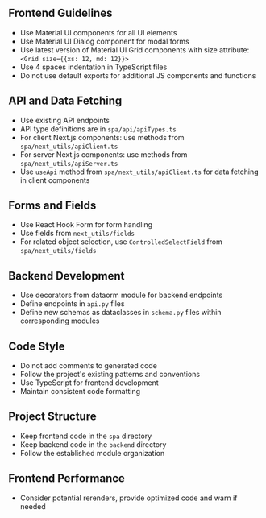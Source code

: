 ## Frontend Guidelines
- Use Material UI components for all UI elements
- Use Material UI Dialog component for modal forms
- Use latest version of Material UI Grid components with size attribute: `<Grid size={{xs: 12, md: 12}}>`
- Use 4 spaces indentation in TypeScript files
- Do not use default exports for additional JS components and functions

## API and Data Fetching
- Use existing API endpoints
- API type definitions are in `spa/api/apiTypes.ts`
- For client Next.js components: use methods from `spa/next_utils/apiClient.ts`
- For server Next.js components: use methods from `spa/next_utils/apiServer.ts`
- Use `useApi` method from `spa/next_utils/apiClient.ts` for data fetching in client components

## Forms and Fields
- Use React Hook Form for form handling
- Use fields from `next_utils/fields`
- For related object selection, use `ControlledSelectField` from `spa/next_utils/fields`

## Backend Development
- Use decorators from dataorm module for backend endpoints
- Define endpoints in `api.py` files
- Define new schemas as dataclasses in `schema.py` files within corresponding modules

## Code Style
- Do not add comments to generated code
- Follow the project's existing patterns and conventions
- Use TypeScript for frontend development
- Maintain consistent code formatting

## Project Structure
- Keep frontend code in the `spa` directory
- Keep backend code in the `backend` directory
- Follow the established module organization

## Frontend Performance
- Consider potential rerenders, provide optimized code and warn if needed